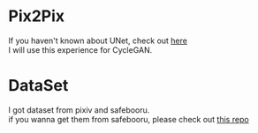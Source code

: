 # Pix2Pix
If you haven't known about UNet, check out [here](https://lmb.informatik.uni-freiburg.de/people/ronneber/u-net/)   
I will use this experience for CycleGAN.   

# DataSet
I got dataset from pixiv and safebooru.    
if you wanna get them from safebooru, please check out [this repo](https://github.com/TrsNium/scraping_safebooru)
